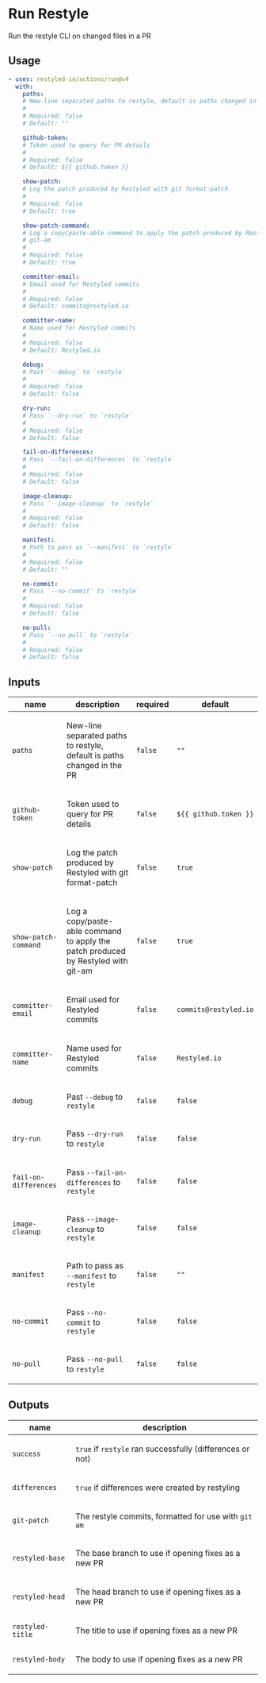 # Run Restyle

Run the restyle CLI on changed files in a PR

<!-- action-docs-usage source="action.yml" project="restyled-io/actions/run" version="v4" -->

## Usage

```yaml
- uses: restyled-io/actions/run@v4
  with:
    paths:
    # New-line separated paths to restyle, default is paths changed in the PR
    #
    # Required: false
    # Default: ""

    github-token:
    # Token used to query for PR details
    #
    # Required: false
    # Default: ${{ github.token }}

    show-patch:
    # Log the patch produced by Restyled with git format-patch
    #
    # Required: false
    # Default: true

    show-patch-command:
    # Log a copy/paste-able command to apply the patch produced by Restyled with
    # git-am
    #
    # Required: false
    # Default: true

    committer-email:
    # Email used for Restyled commits
    #
    # Required: false
    # Default: commits@restyled.io

    committer-name:
    # Name used for Restyled commits
    #
    # Required: false
    # Default: Restyled.io

    debug:
    # Past `--debug` to `restyle`
    #
    # Required: false
    # Default: false

    dry-run:
    # Pass `--dry-run` to `restyle`
    #
    # Required: false
    # Default: false

    fail-on-differences:
    # Pass `--fail-on-differences` to `restyle`
    #
    # Required: false
    # Default: false

    image-cleanup:
    # Pass `--image-cleanup` to `restyle`
    #
    # Required: false
    # Default: false

    manifest:
    # Path to pass as `--manifest` to `restyle`
    #
    # Required: false
    # Default: ""

    no-commit:
    # Pass `--no-commit` to `restyle`
    #
    # Required: false
    # Default: false

    no-pull:
    # Pass `--no-pull` to `restyle`
    #
    # Required: false
    # Default: false
```

<!-- action-docs-usage source="action.yml" project="restyled-io/actions/run" version="v4" -->

<!-- action-docs-inputs source="action.yml" -->

## Inputs

| name                  | description                                                                              | required | default               |
| --------------------- | ---------------------------------------------------------------------------------------- | -------- | --------------------- |
| `paths`               | <p>New-line separated paths to restyle, default is paths changed in the PR</p>           | `false`  | `""`                  |
| `github-token`        | <p>Token used to query for PR details</p>                                                | `false`  | `${{ github.token }}` |
| `show-patch`          | <p>Log the patch produced by Restyled with git format-patch</p>                          | `false`  | `true`                |
| `show-patch-command`  | <p>Log a copy/paste-able command to apply the patch produced by Restyled with git-am</p> | `false`  | `true`                |
| `committer-email`     | <p>Email used for Restyled commits</p>                                                   | `false`  | `commits@restyled.io` |
| `committer-name`      | <p>Name used for Restyled commits</p>                                                    | `false`  | `Restyled.io`         |
| `debug`               | <p>Past <code>--debug</code> to <code>restyle</code></p>                                 | `false`  | `false`               |
| `dry-run`             | <p>Pass <code>--dry-run</code> to <code>restyle</code></p>                               | `false`  | `false`               |
| `fail-on-differences` | <p>Pass <code>--fail-on-differences</code> to <code>restyle</code></p>                   | `false`  | `false`               |
| `image-cleanup`       | <p>Pass <code>--image-cleanup</code> to <code>restyle</code></p>                         | `false`  | `false`               |
| `manifest`            | <p>Path to pass as <code>--manifest</code> to <code>restyle</code></p>                   | `false`  | `""`                  |
| `no-commit`           | <p>Pass <code>--no-commit</code> to <code>restyle</code></p>                             | `false`  | `false`               |
| `no-pull`             | <p>Pass <code>--no-pull</code> to <code>restyle</code></p>                               | `false`  | `false`               |

<!-- action-docs-inputs source="action.yml" -->

<!-- action-docs-outputs source="action.yml" -->

## Outputs

| name             | description                                                                            |
| ---------------- | -------------------------------------------------------------------------------------- |
| `success`        | <p><code>true</code> if <code>restyle</code> ran successfully (differences or not)</p> |
| `differences`    | <p><code>true</code> if differences were created by restyling</p>                      |
| `git-patch`      | <p>The restyle commits, formatted for use with <code>git am</code></p>                 |
| `restyled-base`  | <p>The base branch to use if opening fixes as a new PR</p>                             |
| `restyled-head`  | <p>The head branch to use if opening fixes as a new PR </p>                            |
| `restyled-title` | <p>The title to use if opening fixes as a new PR</p>                                   |
| `restyled-body`  | <p>The body to use if opening fixes as a new PR</p>                                    |

<!-- action-docs-outputs source="action.yml" -->
